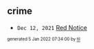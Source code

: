 ## crime


* <code>Dec 12, 2021</code> [Red Notice](2021-12-15T21-11-09-red-notice.md)

<sup><sub>generated 5 Jan 2022 07:34:00 by <a href='https://github.com/senorprogrammer/til'>til</a></sub></sup>
